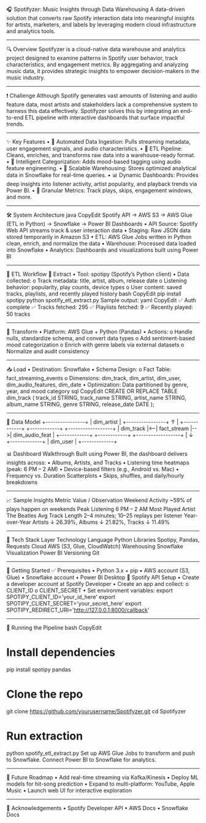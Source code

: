 🎧 Spotifyzer: Music Insights through Data Warehousing
A data-driven solution that converts raw Spotify interaction data into meaningful insights for artists, marketers, and labels by leveraging modern cloud infrastructure and analytics tools.
________________________________________
🔍 Overview
Spotifyzer is a cloud-native data warehouse and analytics project designed to examine patterns in Spotify user behavior, track characteristics, and engagement metrics. By aggregating and analyzing music data, it provides strategic insights to empower decision-makers in the music industry.
________________________________________
❗ Challenge
Although Spotify generates vast amounts of listening and audio feature data, most artists and stakeholders lack a comprehensive system to harness this data effectively. Spotifyzer solves this by integrating an end-to-end ETL pipeline with interactive dashboards that surface impactful trends.
________________________________________
✨ Key Features
•	🎯 Automated Data Ingestion: Pulls streaming metadata, user engagement signals, and audio characteristics.
•	🧹 ETL Pipeline: Cleans, enriches, and transforms raw data into a warehouse-ready format.
•	🧠 Intelligent Categorization: Adds mood-based tagging using audio feature engineering.
•	💾 Scalable Warehousing: Stores optimized analytical data in Snowflake for real-time queries.
•	📊 Dynamic Dashboards: Provides deep insights into listener activity, artist popularity, and playback trends via Power BI.
•	🔎 Granular Metrics: Track plays, skips, engagement windows, and more.
________________________________________
🛠️ System Architecture
java
CopyEdit
Spotify API → AWS S3 → AWS Glue (ETL in Python) → Snowflake → Power BI Dashboards
•	API Source: Spotify Web API streams track & user interaction data
•	Staging: Raw JSON data stored temporarily in Amazon S3
•	ETL: AWS Glue Jobs written in Python clean, enrich, and normalize the data
•	Warehouse: Processed data loaded into Snowflake
•	Analytics: Dashboards and visualizations built using Power BI
________________________________________
🔄 ETL Workflow
🧪 Extract
•	Tool: spotipy (Spotify’s Python client)
•	Data collected:
o	Track metadata: title, artist, album, release date
o	Listening behavior: popularity, play counts, device types
o	User content: saved tracks, playlists, and recently played history
bash
CopyEdit
pip install spotipy
python spotify_etl_extract.py
Sample output:
yaml
CopyEdit
✅ Auth complete
✅ Tracks fetched: 295
✅ Playlists fetched: 9
✅ Recently played: 50 tracks
________________________________________
🔧 Transform
•	Platform: AWS Glue + Python (Pandas)
•	Actions:
o	Handle nulls, standardize schema, and convert data types
o	Add sentiment-based mood categorization
o	Enrich with genre labels via external datasets
o	Normalize and audit consistency
________________________________________
📥 Load
•	Destination: Snowflake
•	Schema Design:
o	Fact Table: fact_streaming_events
o	Dimensions: dim_track, dim_artist, dim_user, dim_audio_features, dim_date
•	Optimization: Data partitioned by genre, year, and mood category
sql
CopyEdit
CREATE OR REPLACE TABLE dim_track (
  track_id     STRING,
  track_name   STRING,
  artist_name  STRING,
  album_name   STRING,
  genre        STRING,
  release_date DATE
);
________________________________________
🧮 Data Model
              +----------------+
              |  dim_artist    |
              +----------------+
                      ↑
                      |
+------------+   +------------+   +------------------+
| dim_track  |<--| fact_stream |-->| dim_audio_feat   |
+------------+   +------------+   +------------------+
                      |
                      ↓
                +-------------+
                |  dim_user   |
                +-------------+

📊 Dashboard Walkthrough
Built using Power BI, the dashboard delivers insights across:
•	Albums, Artists, and Tracks
•	Listening time heatmaps (peak: 6 PM – 2 AM)
•	Device-based filters (e.g., Android vs. Mac)
•	Frequency vs. Duration Scatterplots
•	Skips, shuffles, and daily/hourly breakdowns
________________________________________
📈 Sample Insights
Metric	Value / Observation
Weekend Activity	~59% of plays happen on weekends
Peak Listening	6 PM – 2 AM
Most Played Artist	The Beatles
Avg Track Length	2–4 minutes; 10–25 replays per listener
Year-over-Year	Artists ↓ 26.39%, Albums ↓ 21.82%, Tracks ↓ 11.49%
________________________________________
🧰 Tech Stack
Layer	Technology
Language	Python
Libraries	Spotipy, Pandas, Requests
Cloud	AWS (S3, Glue, CloudWatch)
Warehousing	Snowflake
Visualization	Power BI
Versioning	Git
________________________________________
🚀 Getting Started
✅ Prerequisites
•	Python 3.x + pip
•	AWS account (S3, Glue)
•	Snowflake account
•	Power BI Desktop
🔐 Spotify API Setup
•	Create a developer account at Spotify Developer
•	Create an app and collect:
o	CLIENT_ID
o	CLIENT_SECRET
•	Set environment variables:
export SPOTIPY_CLIENT_ID='your_id_here'
export SPOTIPY_CLIENT_SECRET='your_secret_here'
export SPOTIPY_REDIRECT_URI='http://127.0.0.1:8000/callback'

________________________________________
🧪 Running the Pipeline
bash
CopyEdit
# Install dependencies
pip install spotipy pandas

# Clone the repo
git clone https://github.com/yourusername/Spotifyzer.git
cd Spotifyzer

# Run extraction
python spotify_etl_extract.py
Set up AWS Glue Jobs to transform and push to Snowflake. Connect Power BI to Snowflake for analytics.
________________________________________
🌟 Future Roadmap
•	Add real-time streaming via Kafka/Kinesis
•	Deploy ML models for hit-song prediction
•	Expand to multi-platform: YouTube, Apple Music
•	Launch web UI for interactive exploration
________________________________________
🙏 Acknowledgements
•	Spotify Developer API
•	AWS Docs
•	Snowflake Docs

